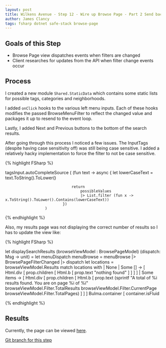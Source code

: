 ```yaml
---
layout: post
title: Wilkens Avenue - Step 12 - Wire up Browse Page - Part 2 Send back events
author: James Clancy
tags: fsharp dotnet safe-stack browse-page
---
```


## Goals of this Step
* Browse Page view dispatches events when filters are changed
* Client researches for updates from the API when filter change events occur

## Process

I created a new module `Shared.StaticData` which contains some static lists for possible tags, categories and neighborhoods. 

I added `onClick` hooks to the various left menu inputs. Each of these hooks modifies the passed BrowseMenuFilter to reflect the changed value and packages it up to resend to the event loop. 

Lastly, I added Next and Previous buttons to the bottom of the search results. 

After going through this process I noticed a few issues. The InputTags (despite having case sensitivity off) was still being case sensitive. I added a relatively hacky implementation to force the filter to not be case sensitive. 

{% highlight FSharp %}

tagsInput.autoCompleteSource (
                          (fun text ->
                              async {
                                  let lowerCaseText = text.ToString().ToLower()

                                  return
                                      possibleValues
                                      |> List.filter (fun x -> x.ToString().ToLower().Contains(lowerCaseText))
                              })
                      )

{% endhighlight %}

Also, my results page was not displaying the correct number of results so I has to update the view like:

{% highlight FSharp %}

let displaySearchResults (browseViewModel : BrowsePageModel) (dispatch: Msg -> unit) =
    let menuDispatch menuBrowse =
        menuBrowse |> BrowsePageFilterChanged |> dispatch
    let locations = browseViewModel.Results
    match locations with
    | None
    | Some [] -> [ Html.div [ prop.children [ Html.b [ prop.text "nothing found" ] ] ] ]
    | Some items ->
        [ Html.div [ prop.children [ Html.b [ prop.text (sprintf "A total of %i results found. You are on page %i of %i"  browseViewModel.Filter.TotalResults browseViewModel.Filter.CurrentPage browseViewModel.Filter.TotalPages)  ] ] ]
          Bulma.container [ container.isFluid
  
{% endhighlight %}

## Results

Currently, the page can be viewed [here](https://wilkens-avenue.herokuapp.com/#/browse/12312).

[Git branch for this step](https://github.com/jamesclancy/WilkensAvenue/tree/step-12)